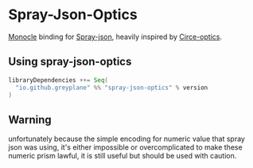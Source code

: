 # Spray-Json-Optics

[Monocle](https://www.optics.dev/Monocle) binding for [Spray-json](https://github.com/spray/spray-json), heavily
inspired by [Circe-optics](https://github.com/circe/circe-optics).

## Using spray-json-optics

```scala
libraryDependencies ++= Seq(
  "io.github.greyplane" %% "spray-json-optics" % version
)
```

## Warning

unfortunately because the simple encoding for numeric value that spray json was using,
it's either impossible or overcomplicated to make these numeric prism lawful, it is still useful but should be used with
caution.